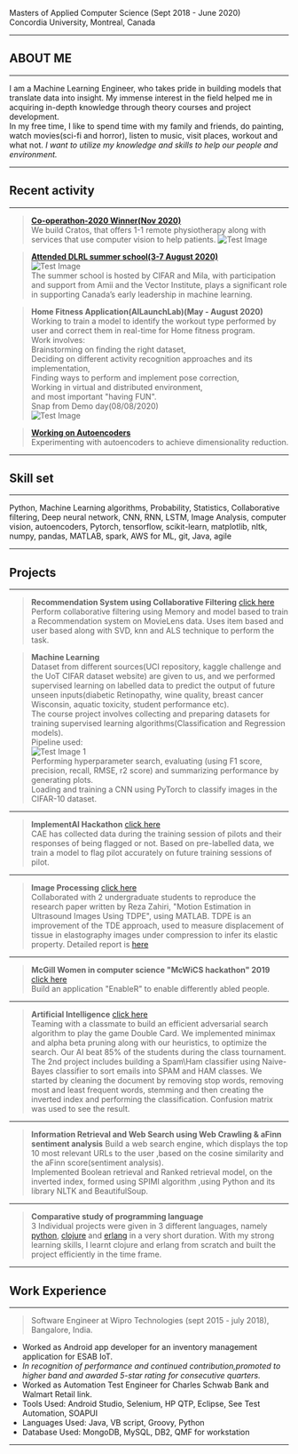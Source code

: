 Masters of Applied Computer Science (Sept 2018 - June 2020)<br/>
Concordia University, Montreal, Canada

---
## ABOUT ME

---
I am a Machine Learning Engineer, who takes pride in building models that translate data into insight. My immense interest in the field helped me in acquiring in-depth knowledge through theory courses and project development.<br/> 
In my free time, I like to spend time with my family and friends, do painting, watch movies(sci-fi and horror), listen to music, visit places, workout and what not.
*I want to utilize my knowledge and skills to help our people and environment.*

---
## Recent activity

---
> [**Co-operathon-2020 Winner(Nov 2020)**](https://cooperathon.ca/finalists-nominees-2020/?lang=en)<br/>
We build Cratos, that offers 1-1 remote physiotherapy along with services that use computer vision to help patients.
![Test Image](https://github.com/shabnm/shabnm.github.io/blob/master/images/cratos_winner_certifcate.png?raw=true)<br/>

> [**Attended DLRL summer school(3-7 August 2020)**](https://dlrlsummerschool.ca/)<br/>
![Test Image](https://github.com/shabnm/shabnm.github.io/blob/master/images/0.jpg?raw=true)<br/>
The summer school is hosted by CIFAR and Mila, with participation and support from Amii and the Vector Institute, plays a significant role in supporting Canada’s early
leadership in machine learning.<br/>

> **Home Fitness Application(AILaunchLab)(May - August 2020)**<br/>
Working to train a model to identify the workout type performed by user and correct them in real-time for Home fitness program.<br/>
Work involves:<br/>
Brainstorming on finding the right dataset,<br/>
Deciding on different activity recognition approaches and its implementation,<br/>
Finding ways to perform and implement pose correction,<br/>
Working in virtual and distributed environment,<br/>
and most important "having FUN".<br/>
Snap from Demo day(08/08/2020)<br/>
![Test Image](https://github.com/shabnm/shabnm.github.io/blob/master/images/demo_final.png?raw=true)<br/>


> [**Working on Autoencoders**](https://github.com/shabnm/autoencoder)<br/>
Experimenting with autoencoders to achieve dimensionality reduction.<br/>

---
## Skill set

---
Python, Machine Learning algorithms, Probability, Statistics, Collaborative filtering, Deep neural network, CNN, RNN, LSTM, Image Analysis, computer vision, autoencoders, Pytorch, tensorflow, scikit-learn, matplotlib, nltk, numpy, pandas, MATLAB, spark, AWS for ML, git, Java, agile

---
## Projects

---
> **Recommendation System using Collaborative Filtering** [click here](https://github.com/shabnm/Recommendation_system_practice?raw=true)<br/>
Perform collaborative filtering using Memory and model based to train a Recommendation system on MovieLens data. Uses item based and user based along with SVD, knn and ALS technique to perform the task.<br/>

> **Machine Learning**<br/>
Dataset from different sources(UCI repository, kaggle challenge and the UoT CIFAR dataset website) are given to us, and we performed supervised learning on labelled data to predict the output of future unseen inputs(diabetic Retinopathy, wine quality, breast cancer Wisconsin, aquatic toxicity, student performance etc).<br/>
The course project involves collecting and preparing datasets for training supervised learning algorithms(Classification and Regression models).<br/>
Pipeline used: <br/>
![Test Image 1](https://github.com/shabnm/shabnm.github.io/blob/master/images/pipeline_ML.PNG?raw=true)<br/>
Performing hyperparameter search, evaluating (using F1 score, precision, recall, RMSE, r2 score) and summarizing performance by generating plots.<br/>
Loading and training a CNN using PyTorch to classify images in the CIFAR-10 dataset.<br/>

---
> **ImplementAI Hackathon** [click here](https://github.com/shabnm/CAE_ImplementAI?raw=true)<br/>
CAE has collected data during the training session of pilots and their responses of being flagged or not. Based on pre-labelled data, we train a model to flag pilot accurately on future training sessions of pilot.<br/>

---
> **Image Processing** [click here](https://docs.google.com/presentation/d/1ztNmtf_HhKcqMISRH7HKKMaUdcEDHvofDtEh22I2IaU/edit?usp=sharing)<br/>
Collaborated with 2 undergraduate students to reproduce the research paper written by Reza Zahiri, "Motion Estimation in Ultrasound Images Using TDPE", using MATLAB.
TDPE is an improvement of the TDE approach, used to measure displacement of tissue in elastography images under compression  to infer its elastic property.
Detailed report is [here](https://docs.google.com/document/d/1emDLXIsyWqPVcunZluO8D8KlDFiAus26t5_x1LU0mBM/edit?usp=sharing)

---
> **McGill Women in computer science "McWiCS hackathon" 2019** [click here](https://github.com/shabnm/EnableR_McWiCS_hackathon?raw=true)<br/>
Build an application "EnableR" to enable differently abled people.

---
> **Artificial Intelligence** [click here](https://github.com/shabnm/COMP6721_SPAM_HAM_classifier)<br/>
Teaming with a classmate to build an efficient adversarial search algorithm to play the game Double Card. We implemented minimax and alpha beta pruning along with our heuristics, to optimize the search. Our AI beat 85% of the students during the class tournament.
The 2nd project includes building a Spam\Ham classifier using  Naive-Bayes classifier to sort emails into SPAM and HAM classes. We started by cleaning the document by removing stop words, removing most and least frequent words, stemming and then creating the inverted index and performing the classification. Confusion matrix was used to see the result.

---
> **Information Retrieval and Web Search using Web Crawling & aFinn sentiment analysis**
Build a web search engine, which displays the top 10 most relevant URLs to the user ,based on the cosine similarity and the aFinn score(sentiment analysis).  
Implemented Boolean retrieval and Ranked retrieval model, on the inverted index, formed using SPIMI algorithm ,using Python and its library NLTK and BeautifulSoup.

---
> **Comparative study of programming language**<br/>
3 Individual projects were given in 3 different languages, namely [python](https://github.com/shabnm/Comparative_programming_P1_COMP6411), [clojure](https://github.com/shabnm/Comparative_programming_P2_COMP6411) and [erlang](https://github.com/shabnm/Comparative_programming_P3_COMP6411) in a very short duration. With my strong learning skills, I learnt clojure and erlang from scratch and built the project efficiently in the time frame.

---
## Work Experience<br/>

---
> Software Engineer at Wipro Technologies (sept 2015 - july 2018), Bangalore, India.
- Worked as Android app developer for an inventory management application for ESAB IoT. 
- *In recognition of performance and continued contribution,promoted to higher band and awarded 5-star rating for consecutive quarters.*
- Worked as Automation Test Engineer for Charles Schwab Bank and Walmart Retail link.
- Tools Used: Android Studio, Selenium, HP QTP, Eclipse, See Test Automation, SOAPUI
- Languages Used: Java, VB script, Groovy, Python
- Database Used: MongoDB, MySQL, DB2, QMF for workstation

---
